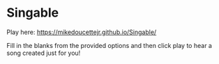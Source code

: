 # Singable

Play here: https://mikedoucettejr.github.io/Singable/

Fill in the blanks from the provided options and then click play to hear a song created just for you!


